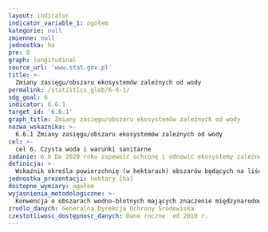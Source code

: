 ```yaml
---
layout: indicator
indicator_variable_1: ogółem
kategorie: null
zmienne: null
jednostka: ha
pre: 0
graph: longitudinal
source_url: 'www.stat.gov.pl'
title: >-
  Zmiany zasięgu/obszaru ekosystemów zależnych od wody
permalink: /statistics_glob/6-6-1/
sdg_goal: 6
indicator: 6.6.1
target_id: '6.6.1'
graph_title: Zmiany zasięgu/obszaru ekosystemów zależnych od wody
nazwa_wskaznika: >-
  6.6.1 Zmiany zasięgu/obszaru ekosystemów zależnych od wody
cel: >-
  cel 6. Czysta woda i warunki sanitarne
zadanie: 6.6 Do 2020 roku zapewnić ochronę i odnowić ekosystemy zależne od wody, w tym tereny górskie. Lasy, tereny podmokłe, rzeki, jeziora i wody podziemne
definicja: >-
  Wskaźnik określa powierzchnię (w hektarach) obszarów będących na liście obszarów wodno-błotnych o międzynarodowym znaczeniu zgodnie z konwecją Ramsarską w danym roku.
jednostka_prezentacji: hektary [ha]
dostepne_wymiary: ogółem
wyjasnienia_metodologiczne: >-
  Konwencja o obszarach wodno-błotnych mających znaczenie międzynarodowe, zwłaszcza jako środowisko życiowe ptactwa wodnego, zwana Konwencją Ramsarską, została podpisana w Ramsarze dnia 2 lutego 1971 r. Dotychczas ratyfikowało ją 168 państw, które wyznaczyły 2186 obszarów wodno-błotnych o międzynarodowym znaczeniu. Wśród nich jest 13 polskich obszarów. Polska jest Stroną Konwencji od dnia 22 marca 1978 r.celem Konwencji Ramsarskiej jest ochrona i zrównoważone użytkowanie wszystkich mokradeł poprzez działania na szczeblu krajowym i lokalnym oraz współpracę międzynarodową. Działania te stanowią wkład w osiągnięcie zrównoważonego rozwoju na całym świecie.Zgodnie z Konwencją obszarami wodno-błotnymi są tereny bagien, błot i torfowisk lub zbiorniki wodne, tak naturalne jak i sztuczne, stałe i okresowe, o wodach stojących lub płynących, słodkich, słonawych lub słonych, łącznie z wodami morskimi, których głębokość podczas odpływu nie przekracza sześciu metrów.Strony Konwencji, w tym również Polska, zobowiązane są m.in. do: wyznaczenia odpowiednich obszarów w celu włączenia ich do listy obszarów wodno-błotnych o międzynarodowym znaczeniu wdrożenia planowania mającego na celu ochronę obszarów wodno-błotnych umieszczonych na liście racjonalnego użytkowania wszystkich mokradeł współpracy międzynarodowej w zakresie wdrażania Konwencji. W Polsce na listę obszarów wodno-błotnych o międzynarodowym znaczeniu wpisano 13 obszarów. Są to: Biebrzański Park Narodowy (59 233 ha, od 1995 roku) Słowiński Park Narodowy (32 744 ha, od 1995 roku) Wigierski Park Narodowy (15 085 ha, od 2002 roku) Poleski Park Narodowy (9 764 ha, od 2002 roku) Narwiański Park Narodowy (7 350 ha, od 2002 roku) Rezerwat przyrody Stawy Milickie w Parku Krajobrazowym Dolina Baryczy (5 324 ha, od 1995 roku) Park Narodowy Ujście Warty (8 074 ha, od 1984 roku) Rezerwat przyrody Jezioro Drużno (3 068 ha, od 2002 roku) Rezerwat przyrody Jezioro Siedmiu Wysp (1 618 ha, od 1984 roku) Rezerwat przyrody Jezioro Łuknajno (1 189 ha, od 1977 roku) Rezerwat przyrody Jezioro Świdwie (891 ha, od 1984 roku) Rezrwat przyrody Jezioro Karaś (815 ha, od 1984 roku) Subalpejskie torfowiska w Karkonoskim Parku Narodowym (40 ha, od 2002 roku)
zrodlo_danych: Generalna Dyrekcja Ochrony Środowiska
czestotliwosc_dostępnosc_danych: Dane roczne  od 2010 r.
---
```

